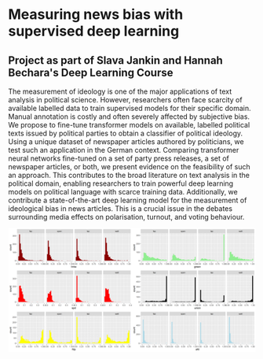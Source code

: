# Measuring news bias with supervised deep learning
## Project as part of Slava Jankin and Hannah Bechara's Deep Learning Course

   The measurement of ideology is one of the major applications of text analysis in political science. However, researchers often face scarcity of available labelled data to train supervised models for their specific domain. Manual annotation is costly and often severely affected by subjective bias. We propose to fine-tune transformer models on available, labelled political texts issued by political parties to obtain a classifier of political ideology. Using a unique dataset of newspaper articles authored by politicians, we test such an application in the German context. Comparing transformer neural networks fine-tuned on a set of party press releases, a set of newspaper articles, or both, we present evidence on the feasibility of such an approach. This contributes to the broad literature on text analysis in the political domain, enabling researchers to train powerful deep learning models on political language with scarce training data. Additionally, we contribute a state-of-the-art deep learning model for the measurement of ideological bias in news articles. This is a crucial issue in the debates surrounding media effects on polarisation, turnout, and voting behaviour.
   
   
![Newspaper slant according to the BERT Classifier trained on party manifestos.](reports/midterm-report-latex/preds.png)

